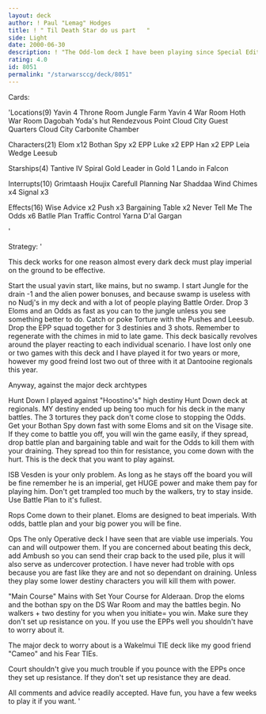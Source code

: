 ```yaml
---
layout: deck
author: ! Paul "Lemag" Hodges
title: ! " Til Death Star do us part   "
side: Light
date: 2000-06-30
description: ! "The Odd-lom deck I have been playing since Special Edition arrived. Went 3-0 at Dantooine regional in 2000 and 2-1 at last years regional (don't ask about the one loss to Odi-Wan)"
rating: 4.0
id: 8051
permalink: "/starwarsccg/deck/8051"
---
```

Cards: 

'Locations(9)
Yavin 4 Throne Room
Jungle
Farm
Yavin 4 War Room
Hoth War Room
Dagobah Yoda's hut
Rendezvous Point
Cloud City Guest Quarters
Cloud City Carbonite Chamber

Characters(21)
Elom x12
Bothan Spy x2
EPP Luke x2
EPP Han x2
EPP Leia
Wedge
Leesub

Starships(4)
Tantive IV
Spiral
Gold Leader in Gold 1
Lando in Falcon

Interrupts(10)
Grimtaash
Houjix
Carefull Planning
Nar Shaddaa Wind Chimes x4
Signal x3

Effects(16)
Wise Advice x2
Push x3
Bargaining Table x2
Never Tell Me The Odds x6
Batlle Plan
Traffic Control
Yarna D'al Gargan

'

Strategy: '

This deck works for one reason almost every dark deck must play imperial on the ground to be effective.

Start the usual yavin start, like mains, but no swamp.	I start Jungle for the drain -1 and the alien power bonuses, and because swamp is useless with no Nudj's in my deck and with a lot of people playing Battle Order.  Drop 3 Eloms and an Odds as fast as you can to the jungle unless you see something better to do.  Catch or poke Torture with the Pushes and Leesub.  Drop the EPP squad together for 3 destinies and 3 shots.  Remember to regenerate with the chimes in mid to late game.  This deck basically revolves around the player reacting to each individual scenario.  I have lost only one or two games with this deck and I have played it for two years or more, however my good freind lost two out of three with it at Dantooine regionals this year.

Anyway, against the major deck archtypes

Hunt Down
I played against "Hoostino's" high destiny Hunt Down deck at regionals.  MY destiny ended up being too much for his deck in the many battles.  The 3 tortures they pack don't come close to stopping the Odds.  Get your Bothan Spy down fast with some Eloms and sit on the Visage site.  If they come to battle you off, you will win the game easily, if they spread, drop battle plan and bargaining table and wait for the Odds to kill them with your draining.  They spread too thin for resistance, you come down with the hurt. This is the deck that you want to play against.

ISB
Vesden is your only problem.  As long as he stays off the board you will be fine remember he is an imperial, get HUGE power and make them pay for playing him.	Don't get trampled too much by the walkers, try to stay inside.  Use Battle Plan to it's fullest.

Rops
Come down to their planet.  Eloms are designed to beat imperials.  With odds, battle plan and your big power you will be fine.

Ops
The only Operative deck I have seen that are viable use imperials.  You can and will outpower them.  If you are concerned about beating this deck, add Ambush so you can send their crap back to the used pile, plus it will also serve as undercover protection.  I have never had troble with ops because you are fast like they are and not so dependant on draining.  Unless they play some lower destiny characters you will kill them with power.

"Main Course"
Mains with Set Your Course for Alderaan.
Drop the eloms and the bothan spy on the DS War Room and may the battles begin.  No walkers + two destiny for you when you initiate= you win.  Make sure they don't set up resistance on you.	If you use the EPPs well you shouldn't have to worry about it.

The major deck to worry about is a Wakelmui TIE deck like my good friend "Cameo" and his Fear TIEs.

Court shouldn't give you much trouble if you pounce with the EPPs once they set up resistance.  If they don't set up resistance they are dead.

All comments and advice readily accepted.  Have fun, you have a few weeks to play it if you want.  '
